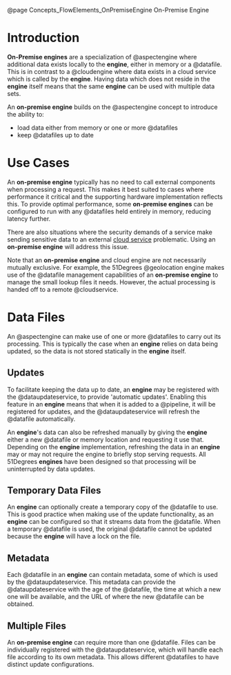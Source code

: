 @page Concepts_FlowElements_OnPremiseEngine On-Premise Engine

# Introduction

**On-Premise engines** are a specialization of @aspectengine where additional data exists locally to
the **engine**, either in memory or a @datafile. This is in contrast to a @cloudengine where data
exists in a cloud service which is called by the **engine**. Having data which does not reside in the
**engine** itself means that the same **engine** can be used with multiple data sets.

An **on-premise engine** builds on the @aspectengine concept to introduce the ability to:
* load data either from memory or one or more @datafiles
* keep @datafiles up to date


# Use Cases

An **on-premise engine** typically has no need to call external components when processing a request.
This makes it best suited to cases where performance it critical and the supporting hardware implementation
reflects this. To provide optimal performance, some **on-premise engines** can be configured to run 
with any @datafiles held entirely in memory, reducing latency further.

There are also situations where the security demands of a service make sending sensitive data to an
external [cloud service](@term{CloudService}) problematic. Using an **on-premise engine** will address this issue.

Note that an **on-premise engine** and cloud engine are not necessarily mutually exclusive. For example,
the 51Degrees @geolocation engine makes use of the @datafile management capabilities of an **on-premise engine**
to manage the small lookup files it needs. However, the actual processing is handed off to a remote @cloudservice.

# Data Files

An @aspectengine can make use of one or more @datafiles to carry out its processing. This is typically the 
case when an **engine** relies on data being updated, so the data is not stored statically in the **engine** itself.

## Updates

To facilitate keeping the data up to date, an **engine** may be registered with the @dataupdateservice, to provide 'automatic updates'. Enabling this feature
in an **engine** means that when it is added to a @pipeline, it will be registered for updates, and the @dataupdateservice
will refresh the @datafile automatically.

An **engine**'s data can also be refreshed manually by giving the **engine** either a new @datafile or memory location and requesting
it use that. Depending on the **engine** implementation, refreshing the data in an **engine** may or may not require the engine to
briefly stop serving requests. 
All 51Degrees **engines** have been designed so that processing will be uninterrupted by data updates.

## Temporary Data Files

An **engine** can optionally create a temporary copy of the @datafile to use. This is good practice when making use of the
update functionality, as an **engine** can be configured so that it streams data from the @datafile. When a temporary @datafile
is used, the original @datafile cannot be updated because the **engine** will have a lock on the file.

## Metadata

Each @datafile in an **engine** can contain metadata, some of which is used by the @dataupdateservice. This metadata can provide
the @dataupdateservice with the age of the @datafile, the time at which a new one will be available, and the URL of where the new @datafile can be obtained.

## Multiple Files

An **on-premise engine** can require more than one @datafile. Files can be individually registered with the @dataupdateservice, 
which will handle each file according to its own metadata. This allows different @datafiles to have distinct update configurations.

